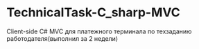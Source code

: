 # TechnicalTask-C_sharp-MVC
Client-side C# MVC для платежного терминала по техзаданию работодателя(выполнил за 2 недели)
